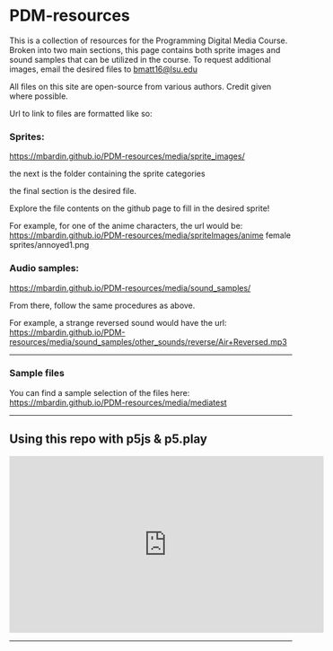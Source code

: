 # PDM-resources

This is a collection of resources for the Programming Digital Media Course. Broken into two main sections, this page contains both sprite images and sound samples that can be utilized in the course. To request additional images, email the desired files to bmatt16@lsu.edu 

All files on this site are open-source from various authors. Credit given where possible.

Url to link to files are formatted like so:

### Sprites:

https://mbardin.github.io/PDM-resources/media/sprite_images/

the next is the folder containing the sprite categories

the final section is the desired file.

Explore the file contents on the github page to fill in the desired sprite!

For example, for one of the anime characters, the url would be: https://mbardin.github.io/PDM-resources/media/spriteImages/anime female sprites/annoyed1.png

### Audio samples: 

https://mbardin.github.io/PDM-resources/media/sound_samples/

From there, follow the same procedures as above. 

For example, a strange reversed sound would have the url: https://mbardin.github.io/PDM-resources/media/sound_samples/other_sounds/reverse/Air+Reversed.mp3

---

### Sample files

You can find a sample selection of the files here: https://mbardin.github.io/PDM-resources/media/mediatest

---

## Using this repo with p5js & p5.play

<iframe width="560" height="315" src="https://www.youtube.com/embed/5SJTPAeRCbw" frameborder="0" allow="accelerometer; autoplay; clipboard-write; encrypted-media; gyroscope; picture-in-picture" allowfullscreen></iframe>

---